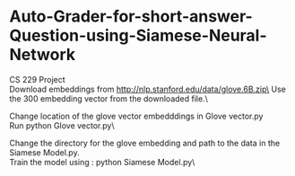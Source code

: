 # Auto-Grader-for-short-answer-Question-using-Siamese-Neural-Network
CS 229 Project\
Download embeddings from http://nlp.stanford.edu/data/glove.6B.zip\
Use the 300 embedding vector from the downloaded file.\

Change location of the glove vector embedddings in Glove vector.py\
Run python Glove vector.py\


Change the directory for the glove embedding and path to the data in the Siamese Model.py.\
Train the model using : python Siamese Model.py\
